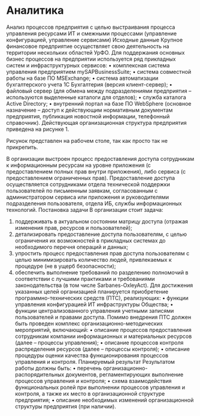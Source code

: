 # Аналитика
Анализ процессов предприятия с целью выстраивания процесса управления ресурсами ИТ и смежными процессами (управление конфигурацией, управление сервисами)
Исходные данные
Крупное финансовое предприятие осуществляет свою деятельность на территории нескольких областей УрФО. Для поддержания основных бизнес процессов на предприятии используется ряд прикладных систем и инфраструктурных сервисов:
•	комплексная система управления предприятием mySAPBusinessSuite;
•	система совместной работы на базе ПО MSExchange;
•	система автоматизации бухгалтерского учета 1С Бухгалтерия (версия клиент-сервер);
•	файловый сервер (для обмена между подразделениями предприятия – используются выделенные каталоги для отделов);
•	служба каталога Active Directory;
•	внутренний портал на базе ПО WebSphere (основное назначение – доступ к действующим нормативным документам предприятия, публикация новостной информации, телефонный справочник).
Действующая организационная структура предприятия приведена на рисунке 1.

Рисунок представлен на рабочем столе, так как просто так не прикрепить.

В организации выстроен процесс предоставления доступа сотрудникам к информационным ресурсам на уровне приложения (с предоставлением полных прав внутри приложения), либо сервиса (с предоставлением ограниченных прав).
Предоставление доступа осуществляется сотрудниками отдела технической поддержки пользователей по письменным заявкам, согласованным с администратором сервиса или приложения и руководителями подразделения пользователя, отдела ИБ, службы информационных технологий.
Постановка задачи
В организации стоит задача:
1.	поддерживать в актуальном состоянии матрицу доступа (отражая изменения прав, ресурсов и пользователей);
2.	детализировать предоставление доступа пользователям, с целью ограничения их возможностей в прикладных системах до необходимого перечня операций и данных;
3.	упростить процесс предоставления прав доступа пользователям с целью минимизировать количество людей, привлекаемых к процедуре (не в ущерб безопасности);
4.	обеспечить выполнение требований по разделению полномочий в соответствии с лучшими практиками и требованиями законодательства (в том числе Sarbanes-OxleyAct).
Для достижения указанных целей организацией планируется приобретение программно-технических средств (ПТС), реализующих:
•	функции управления конфигурацией ИТ инфраструктуры Общества;
•	функции централизованного управления учетными записями пользователей и правами доступа.
Помимо внедрения ПТС должен быть проведен комплекс организационно-методических мероприятий, включающий:
•	описание процессов предоставления сотрудникам компании информационных и материальных ресурсов (далее – процессы управления);
•	описание процессов контроля распределения ресурсов (далее – процессы контроля);
•	описание процедуры оценки качества функционирования процессов управления и контроля.
Планируемый результат
Результатом работы должны быть:
•	перечень организационно-распорядительных документов, регламентирующих выполнение процессов управления и контроля;
•	схема взаимодействия функциональных ролей при выполнении процессов управления и контроля, а также их место в организационной структуре предприятия;
•	описание необходимых изменений организационной структуры предприятия (при наличии).
